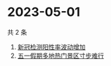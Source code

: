 # 2023-05-01

共 2 条

<!-- BEGIN -->
<!-- 最后更新时间 Mon May 01 2023 01:09:19 GMT+0800 (China Standard Time) -->

1. [新冠检测阳性率波动增加](https://www.zhihu.com/search?q=新冠检测阳性率波动增加)
1. [五一假期多地热门景区寸步难行](https://www.zhihu.com/search?q=五一假期多地热门景区寸步难行)

<!-- END -->
